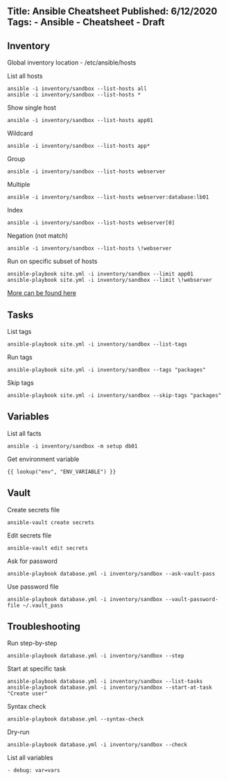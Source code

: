 Title: Ansible Cheatsheet
Published: 6/12/2020
Tags:
    - Ansible
    - Cheatsheet
    - Draft
---

## Inventory

Global inventory location - /etc/ansible/hosts

List all hosts
```
ansible -i inventory/sandbox --list-hosts all
ansible -i inventory/sandbox --list-hosts *
```

Show single host
```
ansible -i inventory/sandbox --list-hosts app01
```

Wildcard
```
ansible -i inventory/sandbox --list-hosts app*
```

Group
```
ansible -i inventory/sandbox --list-hosts webserver
```

Multiple
```
ansible -i inventory/sandbox --list-hosts webserver:database:lb01
```

Index
```
ansible -i inventory/sandbox --list-hosts webserver[0]
```

Negation (not match)
```
ansible -i inventory/sandbox --list-hosts \!webserver
```

Run on specific subset of hosts
```
ansible-playbook site.yml -i inventory/sandbox --limit app01
ansible-playbook site.yml -i inventory/sandbox --limit \!webserver
```
[More can be found here](https://docs.ansible.com/ansible/latest/user_guide/intro_patterns.html)

## Tasks

List tags
```
ansible-playbook site.yml -i inventory/sandbox --list-tags
```

Run tags
```
ansible-playbook site.yml -i inventory/sandbox --tags "packages"
```

Skip tags
```
ansible-playbook site.yml -i inventory/sandbox --skip-tags "packages"
```

## Variables

List all facts
```
ansible -i inventory/sandbox -m setup db01 
```

Get environment variable
```
{{ lookup("env", "ENV_VARIABLE") }}
```

## Vault
Create secrets file
```
ansible-vault create secrets
```

Edit secrets file
```
ansible-vault edit secrets
```

Ask for password
```
ansible-playbook database.yml -i inventory/sandbox --ask-vault-pass
```

Use password file
```
ansible-playbook database.yml -i inventory/sandbox --vault-password-file ~/.vault_pass
```

## Troubleshooting

Run step-by-step
```
ansible-playbook database.yml -i inventory/sandbox --step
```

Start at specific task
```
ansible-playbook database.yml -i inventory/sandbox --list-tasks
ansible-playbook database.yml -i inventory/sandbox --start-at-task "Create user"
```

Syntax check
```
ansible-playbook database.yml --syntax-check
```

Dry-run
```
ansible-playbook database.yml -i inventory/sandbox --check
```

List all variables
```
- debug: var=vars
```